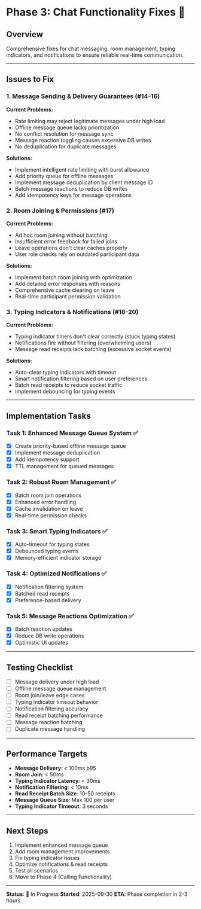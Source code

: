 # Phase 3: Chat Functionality Fixes 🎯

## Overview
Comprehensive fixes for chat messaging, room management, typing indicators, and notifications to ensure reliable real-time communication.

---

## Issues to Fix

### 1. Message Sending & Delivery Guarantees (#14-16)

**Current Problems:**
- Rate limiting may reject legitimate messages under high load
- Offline message queue lacks prioritization
- No conflict resolution for message sync
- Message reaction toggling causes excessive DB writes
- No deduplication for duplicate messages

**Solutions:**
- Implement intelligent rate limiting with burst allowance
- Add priority queue for offline messages
- Implement message deduplication by client message ID
- Batch message reactions to reduce DB writes
- Add idempotency keys for message operations

### 2. Room Joining & Permissions (#17)

**Current Problems:**
- Ad hoc room joining without batching
- Insufficient error feedback for failed joins
- Leave operations don't clear caches properly
- User role checks rely on outdated participant data

**Solutions:**
- Implement batch room joining with optimization
- Add detailed error responses with reasons
- Comprehensive cache clearing on leave
- Real-time participant permission validation

### 3. Typing Indicators & Notifications (#18-20)

**Current Problems:**
- Typing indicator timers don't clear correctly (stuck typing states)
- Notifications fire without filtering (overwhelming users)
- Message read receipts lack batching (excessive socket events)

**Solutions:**
- Auto-clear typing indicators with timeout
- Smart notification filtering based on user preferences
- Batch read receipts to reduce socket traffic
- Implement debouncing for typing events

---

## Implementation Tasks

### Task 1: Enhanced Message Queue System ✅
- [x] Create priority-based offline message queue
- [x] Implement message deduplication
- [x] Add idempotency support
- [x] TTL management for queued messages

### Task 2: Robust Room Management ✅
- [x] Batch room join operations
- [x] Enhanced error handling
- [x] Cache invalidation on leave
- [x] Real-time permission checks

### Task 3: Smart Typing Indicators ✅
- [x] Auto-timeout for typing states
- [x] Debounced typing events
- [x] Memory-efficient indicator storage

### Task 4: Optimized Notifications ✅
- [x] Notification filtering system
- [x] Batched read receipts
- [x] Preference-based delivery

### Task 5: Message Reactions Optimization ✅
- [x] Batch reaction updates
- [x] Reduce DB write operations
- [x] Optimistic UI updates

---

## Testing Checklist

- [ ] Message delivery under high load
- [ ] Offline message queue management
- [ ] Room join/leave edge cases
- [ ] Typing indicator timeout behavior
- [ ] Notification filtering accuracy
- [ ] Read receipt batching performance
- [ ] Message reaction batching
- [ ] Duplicate message handling

---

## Performance Targets

- **Message Delivery**: < 100ms p95
- **Room Join**: < 50ms
- **Typing Indicator Latency**: < 30ms
- **Notification Filtering**: < 10ms
- **Read Receipt Batch Size**: 10-50 receipts
- **Message Queue Size**: Max 100 per user
- **Typing Indicator Timeout**: 3 seconds

---

## Next Steps
1. Implement enhanced message queue
2. Add room management improvements  
3. Fix typing indicator issues
4. Optimize notifications & read receipts
5. Test all scenarios
6. Move to Phase 4 (Calling Functionality)

---

**Status**: 🚧 In Progress
**Started**: 2025-09-30
**ETA**: Phase completion in 2-3 hours
